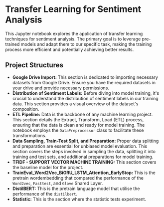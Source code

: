 # Transfer Learning for Sentiment Analysis

This Jupyter notebook explores the application of transfer learning techniques for sentiment analysis. The primary goal is to leverage pre-trained models and adapt them to our specific task, making the training process more efficient and potentially achieving better results.

## Project Structures

* **Google Drive Import:** This section is dedicated to importing necessary datasets from Google Drive. Ensure you have the required datasets in your drive and provide necessary permissions.
* **Distribution of Sentiment Labels:** Before diving into model training, it's crucial to understand the distribution of sentiment labels in our training data. This section provides a visual overview of the dataset's composition.
* **ETL Pipeline:** Data is the backbone of any machine learning project. This section details the Extract, Transform, Load (ETL) process, ensuring that the data is clean and ready for model training. The notebook employs the `DataPreprocessor` class to facilitate these transformations.
* **Data Sampling, Train-Test Split, and Preparation:** Proper data splitting and preparation are essential for unbiased model evaluation. This section covers the steps involved in sampling the data, splitting it into training and test sets, and additional preparations for model training.
* **TFIDF - SUPPORT VECTOR MACHINE TRAINING:** This section covers the baseline model for the project.
* **TrainEval_Word2Vec_BiGRU_LSTM_Attention_EarlyStop:** This is the pretrain wordembedding that compared the performance of the `Word2vec`, `Fasttest`, and `Glove` Shared Layer.
* **DistilBERT:** This is the pretrain language model that utilise the performance of the `distilbert`.
* **Statistic:** This is the section where the statistic tests experiment.
